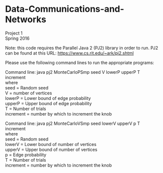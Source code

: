 # Data-Communications-and-Networks
Project 1  
Spring 2016


Note: this code requires the Parallel Java 2 (PJ2) library in order to run. 
PJ2 can be found at this URL: https://www.cs.rit.edu/~ark/pj2.shtml

Please use the following command lines to run the appropriate programs:

Command line: java pj2 MonteCarloPSmp seed V lowerP upperP T increment  
where   
seed = Random seed   
V = number of vertices   
lowerP = Lower bound of edge probability   
upperP = Upper bound of edge probability  
T = Number of trials  
increment = number by which to increment the knob   

Command line: java pj2 MonteCarloVSmp seed lowerV upperV p T increment     
where  
seed = Random seed   
lowerV = Lower bound of number of vertices   
upperV = Upper bound of number of vertices  
p = Edge probability  
T = Number of trials  
increment = number by which to increment the knob  
